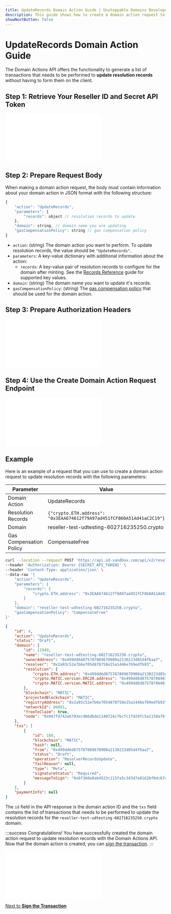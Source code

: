```yaml
---
title: UpdateRecords Domain Action Guide | Unstoppable Domains Developer Portal
description: This guide shows how to create a domain action request to update resolution records using the Domain Actions API.
showNextButton: false
---
```


# UpdateRecords Domain Action Guide

The Domain Actions API offers the functionality to generate a list of transactions that needs to be performed to **update resolution records** without having to form them on the client.

## Step 1: Retrieve Your Reseller ID and Secret API Token

<embed src="/snippets/_reseller-id-location.md" />

## Step 2: Prepare Request Body

When making a domain action request, the body must contain information about your domain action in JSON format with the following structure:

```javascript
{
    "action": "UpdateRecords",
    "parameters": {
        "records": object // resolution records to update
    },
    "domain": string, // domain name you are updating
    "gasCompensationPolicy": string // gas compensation policy
}
```

* `action`: (string) The domain action you want to perform. To update resolution records, the value should be `"UpdateRecords"`.
* `parameters`: A key-value dictionary with additional information about the action:
  * `records`: A key-value pair of resolution records to configure for the domain after minting. See the [Records Reference](/developer-toolkit/reference/records-reference.md) guide for supported key values.
* `domain`: (string) The domain name you want to update it's records.
* `gasCompensationPolicy`: (string) The [gas compensation policy](overview.md#gas-compensation-policies) that should be used for the domain action.

## Step 3: Prepare Authorization Headers

<embed src="/snippets/_auth-headers-preparation.md" />

## Step 4: Use the Create Domain Action Request Endpoint

<embed src="/snippets/_domain-actions-endpoint-usage.md" />

## Example

Here is an example of a request that you can use to create a domain action request to update resolution records with the following parameters:

| Parameter | Value |
| - | - |
| Domain Action | UpdateRecords |
| Resolution Records | `{"crypto.ETH.address": "0x3EAA674612f79A97ad451fCF860A51Ad41aC2C19"}` |
| Domain | reseller-test-udtesting-602716235250.crypto |
| Gas Compensation Policy | CompensateFree |

```bash Request
curl --location --request POST 'https://api.ud-sandbox.com/api/v2/resellers/{PARTNER_RESELLERID}/actions' \
--header 'Authorization: Bearer {SECRET_API_TOKEN}' \
--header 'Content-Type: application/json' \
--data-raw '{
    "action": "UpdateRecords",
    "parameters": {
        "records": {
            "crypto.ETH.address": "0x3EAA674612f79A97ad451fCF860A51Ad41aC2C19"
        }
    },
    "domain": "reseller-test-udtesting-602716235250.crypto",
    "gasCompensationPolicy": "CompensateFree"
}'
```

```json Response
{
    "id": 4,
    "action": "UpdateRecords",
    "status": "Draft",
    "domain": {
        "id": 11949,
        "name": "reseller-test-udtesting-602716235250.crypto",
        "ownerAddress": "0x499dd6d875787869670900a2130223d85d4f6aa7",
        "resolver": "0x2a93c52e7b6e7054870758e15a1446e769edfb93",
        "resolution": {
            "crypto.ETH.address": "0x499dd6d875787869670900a2130223d85d4f6aa7",
            "crypto.MATIC.version.ERC20.address": "0x499dd6d875787869670900a2130223d85d4f6aa7",
            "crypto.MATIC.version.MATIC.address": "0x499dd6d875787869670900a2130223d85d4f6aa7"
        },
        "blockchain": "MATIC",
        "projectedBlockchain": "MATIC",
        "registryAddress": "0x2a93c52e7b6e7054870758e15a1446e769edfb93",
        "networkId": 80001,
        "freeToClaim": true,
        "node": "0x047fd742a6793ecd66d6de1140724c7bcfc1f429fc5a1150a76f58877105b6da"
    },
    "txs": [
        {
            "id": 100,
            "blockchain": "MATIC",
            "hash": null,
            "from": "0x499dd6d875787869670900a2130223d85d4f6aa7",
            "status": "Draft",
            "operation": "ResolverRecordsUpdate",
            "failReason": null,
            "type": "Meta",
            "signatureStatus": "Required",
            "messageToSign": "0x6f360e8a64523c115fa5c343d7e8162bf0dc67a3d8e4d9961344bbcfd9f41ff9"
        }
    ],
    "paymentInfo": null
}
```

The `id` field in the API response is the domain action ID and the `txs` field contains the list of transactions that needs to be performed to update the resolution records for the `reseller-test-udtesting-602716235250.crypto` domain.

:::success Congratulations!
You have successfully created the domain action request to update resolution records with the Domain Actions API. Now that the domain action is created, you can [sign the transaction](overview.md#step-2-sign-the-transaction).
:::

<embed src="/snippets/_discord.md" />

<div class="custom-next-to">

[Next to **Sign the Transaction**](overview.md#step-2-sign-the-transaction)

</div>
